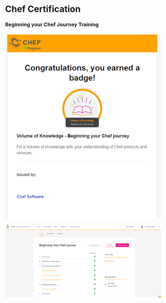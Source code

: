 # Chef Certification

### Beginning your Chef Journey Training


![pic](Chef/2.PNG) 

![pic](Chef/chef.PNG) 